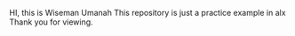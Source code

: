  HI, this is Wiseman Umanah 
This repository is just a practice example in alx 
Thank you for viewing.
